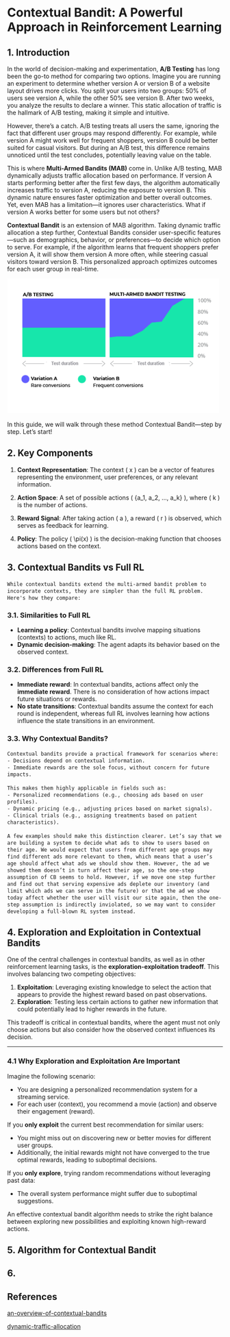 # Contextual Bandit: A Powerful Approach in Reinforcement Learning

## 1. Introduction

In the world of decision-making and experimentation, **A/B Testing** has long been the go-to method for comparing two options. Imagine you are running an experiment to determine whether version A or version B of a website layout drives more clicks. You split your users into two groups: 50% of users see version A, while the other 50% see version B. After two weeks, you analyze the results to declare a winner. This static allocation of traffic is the hallmark of A/B testing, making it simple and intuitive.

However, there’s a catch. A/B testing treats all users the same, ignoring the fact that different user groups may respond differently. For example, while version A might work well for frequent shoppers, version B could be better suited for casual visitors. But during an A/B test, this difference remains unnoticed until the test concludes, potentially leaving value on the table.

This is where **Multi-Armed Bandits (MAB)** come in. Unlike A/B testing, MAB dynamically adjusts traffic allocation based on performance. If version A starts performing better after the first few days, the algorithm automatically increases traffic to version A, reducing the exposure to version B. This dynamic nature ensures faster optimization and better overall outcomes. Yet, even MAB has a limitation—it ignores user characteristics. What if version A works better for some users but not others?

**Contextual Bandit** is an extension of MAB algorithm. Taking dynamic traffic allocation a step further, Contextual Bandits consider user-specific features—such as demographics, behavior, or preferences—to decide which option to serve. For example, if the algorithm learns that frequent shoppers prefer version A, it will show them version A more often, while steering casual visitors toward version B. This personalized approach optimizes outcomes for each user group in real-time.

![](./images/Screenshot%202024-11-17%20160833.png)

In this guide, we will walk through these method Contextual Bandit—step by step. Let’s start!

## 2. Key Components

1. **Context Representation**:
   The context \( x \) can be a vector of features representing the environment, user preferences, or any relevant information.
   
2. **Action Space**:
   A set of possible actions \( \{a_1, a_2, ..., a_k\} \), where \( k \) is the number of actions.

3. **Reward Signal**:
   After taking action \( a \), a reward \( r \) is observed, which serves as feedback for learning.

4. **Policy**:
   The policy \( \pi(x) \) is the decision-making function that chooses actions based on the context.


## 3. Contextual Bandits vs Full RL
    While contextual bandits extend the multi-armed bandit problem to incorporate contexts, they are simpler than the full RL problem. Here's how they compare:

### 3.1. Similarities to Full RL
- **Learning a policy**: Contextual bandits involve mapping situations (contexts) to actions, much like RL.
- **Dynamic decision-making**: The agent adapts its behavior based on the observed context.

### 3.2. Differences from Full RL
- **Immediate reward**: In contextual bandits, actions affect only the **immediate reward**. There is no consideration of how actions impact future situations or rewards.
- **No state transitions**: Contextual bandits assume the context for each round is independent, whereas full RL involves learning how actions influence the state transitions in an environment.

### 3.3. Why Contextual Bandits?
    Contextual bandits provide a practical framework for scenarios where:
    - Decisions depend on contextual information.
    - Immediate rewards are the sole focus, without concern for future impacts.

    This makes them highly applicable in fields such as:
    - Personalized recommendations (e.g., choosing ads based on user profiles).
    - Dynamic pricing (e.g., adjusting prices based on market signals).
    - Clinical trials (e.g., assigning treatments based on patient characteristics).

    A few examples should make this distinction clearer. Let’s say that we are building a system to decide what ads to show to users based on their age. We would expect that users from different age groups may find different ads more relevant to them, which means that a user’s age should affect what ads we should show them. However, the ad we showed them doesn’t in turn affect their age, so the one-step assumption of CB seems to hold. However, if we move one step further and find out that serving expensive ads deplete our inventory (and limit which ads we can serve in the future) or that the ad we show today affect whether the user will visit our site again, then the one-step assumption is indirectly inviolated, so we may want to consider developing a full-blown RL system instead.


## 4. Exploration and Exploitation in Contextual Bandits
One of the central challenges in contextual bandits, as well as in other reinforcement learning tasks, is the **exploration-exploitation tradeoff**. This involves balancing two competing objectives:

1. **Exploitation**: Leveraging existing knowledge to select the action that appears to provide the highest reward based on past observations.
2. **Exploration**: Testing less certain actions to gather new information that could potentially lead to higher rewards in the future.

This tradeoff is critical in contextual bandits, where the agent must not only choose actions but also consider how the observed context influences its decision.

---

### 4.1 Why Exploration and Exploitation Are Important

Imagine the following scenario:
- You are designing a personalized recommendation system for a streaming service.
- For each user (context), you recommend a movie (action) and observe their engagement (reward).

If you **only exploit** the current best recommendation for similar users:
- You might miss out on discovering new or better movies for different user groups.
- Additionally, the initial rewards might not have converged to the true optimal rewards, leading to suboptimal decisions.

If you **only explore**, trying random recommendations without leveraging past data:
- The overall system performance might suffer due to suboptimal suggestions.

An effective contextual bandit algorithm needs to strike the right balance between exploring new possibilities and exploiting known high-reward actions.


## 5. Algorithm for Contextual Bandit

## 6.

## References
[an-overview-of-contextual-bandits](https://towardsdatascience.com/an-overview-of-contextual-bandits-53ac3aa45034)  

[dynamic-traffic-allocation](https://www.kameleoon.com/blog/dynamic-traffic-allocation)

